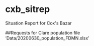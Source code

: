 # cxb_sitrep
Situation Report for Cox's Bazar


##Requests for Clare
population file ‘Data/20200630_population_FDMN.xlsx’
